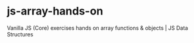 # js-array-hands-on
Vanilla JS (Core) exercises hands on array functions &amp; objects | JS Data Structures 
